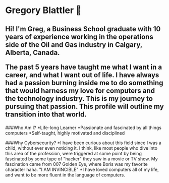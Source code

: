 # Gregory Blattler 👋

<h2>Hi! I'm Greg, a Business School graduate with 10 years of experience working in the operations side of the Oil and Gas industry in Calgary, Alberta, Canada.

The past 5 years have taught me what I want in a career, and what I want out of life. I have always had a passion burning inside me to do something that would harness my love for computers and the technology industry.
This is my journey to pursuing that passion. This profile will outline my transition into that world.</h2>

###Who Am I?
*Life-long Learner
*Passionate and fascinated by all things computers
*Self-taught, highly motivated and disciplined

###Why Cybersecurity?
*I have been curious about this field since I was a child, without ever even noticing it. I think, like most people who dive into this area of the profession, were triggered at some point by being fascinated by some type of "hacker" they saw in a movie or TV show. My fascination came from 007 Golden Eye, where Boris was my favorite character haha. "I AM INVINCIBLE"
*I have loved computers all of my life, and want to be more fluent in the language of computers.

